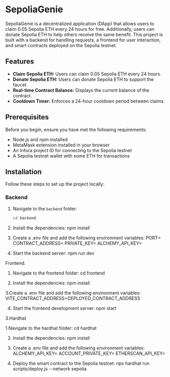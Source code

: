 # SepoliaGenie

SepoliaGenie is a decentralized application (DApp) that allows users to claim 0.05 Sepolia ETH every 24 hours for free. Additionally, users can donate Sepolia ETH to help others receive the same benefit. This project is built with a backend for handling requests, a frontend for user interaction, and smart contracts deployed on the Sepolia testnet.

## Features

- **Claim Sepolia ETH:** Users can claim 0.05 Sepolia ETH every 24 hours.
- **Donate Sepolia ETH:** Users can donate Sepolia ETH to support the faucet.
- **Real-time Contract Balance:** Displays the current balance of the contract.
- **Cooldown Timer:** Enforces a 24-hour cooldown period between claims.

## Prerequisites

Before you begin, ensure you have met the following requirements:

- Node.js and npm installed
- MetaMask extension installed in your browser
- An Infura project ID for connecting to the Sepolia testnet
- A Sepolia testnet wallet with some ETH for transactions

## Installation

Follow these steps to set up the project locally:

### Backend

1. Navigate to the `backend` folder:

   ```sh
   cd backend

   ```

2. Install the dependencies:
   npm install

3. Create a .env file and add the following environment variables:
   PORT=
   CONTRACT_ADDRESS=
   PRIVATE_KEY=
   ALCHEMY_API_KEY=

4. Start the backend server:
   npm run dev

Frontend.

1. Navigate to the frontend folder:
   cd frontend

2. Install the dependencies:
   npm install

3.Create a .env file and add the following environment variables:
VITE_CONTRACT_ADDRESS=DEPLOYED_CONTRACT_ADDRESS

4. Start the frontend development server:
   npm start

3.Hardhat

1.Navigate to the hardhat folder:
cd hardhat

2. Install the dependencies:
   npm install

3. Create a .env file and add the following environment variables:
   ALCHEMY_API_KEY=
   ACCOUNT_PRIVATE_KEY=
   ETHERSCAN_API_KEY=

4. Deploy the smart contract to the Sepolia testnet:
   npx hardhat run scripts/deploy.js --network sepolia
